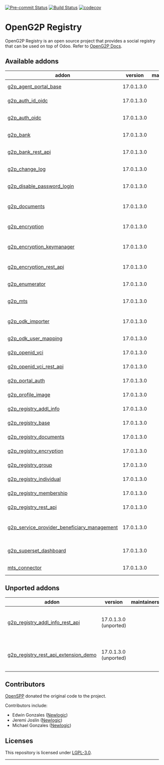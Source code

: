 
<!-- /!\ Non OCA Context : Set here the badge of your runbot / runboat instance. -->
[![Pre-commit Status](https://github.com/openg2p/openg2p-registry/actions/workflows/pre-commit.yml/badge.svg?branch=17.0-1.3)](https://github.com/openg2p/openg2p-registry/actions/workflows/pre-commit.yml?query=branch%3A17.0-1.3)
[![Build Status](https://github.com/openg2p/openg2p-registry/actions/workflows/test.yml/badge.svg?branch=17.0-1.3)](https://github.com/openg2p/openg2p-registry/actions/workflows/test.yml?query=branch%3A17.0-1.3)
[![codecov](https://codecov.io/gh/openg2p/openg2p-registry/branch/17.0-1.3/graph/badge.svg)](https://codecov.io/gh/openg2p/openg2p-registry)
<!-- /!\ Non OCA Context : Set here the badge of your translation instance. -->

<!-- /!\ do not modify above this line -->

# OpenG2P Registry

OpenG2P Registry is an open source project that provides a social registry that can be used on top of Odoo. Refer to [OpenG2P Docs](https://docs.openg2p.org).

<!-- /!\ do not modify below this line -->

<!-- prettier-ignore-start -->

[//]: # (addons)

Available addons
----------------
addon | version | maintainers | summary
--- | --- | --- | ---
[g2p_agent_portal_base](g2p_agent_portal_base/) | 17.0.1.3.0 |  | G2P Agent Portal: Base
[g2p_auth_id_oidc](g2p_auth_id_oidc/) | 17.0.1.3.0 |  | G2P Auth: OIDC - Reg ID
[g2p_auth_oidc](g2p_auth_oidc/) | 17.0.1.3.0 |  | OpenID Connect Authentication
[g2p_bank](g2p_bank/) | 17.0.1.3.0 |  | G2P Registry: Bank Details
[g2p_bank_rest_api](g2p_bank_rest_api/) | 17.0.1.3.0 |  | G2P Registry: Bank Details Rest API
[g2p_change_log](g2p_change_log/) | 17.0.1.3.0 |  | OpenG2P Change Log
[g2p_disable_password_login](g2p_disable_password_login/) | 17.0.1.3.0 |  | Disable Password Login
[g2p_documents](g2p_documents/) | 17.0.1.3.0 |  | G2P Documents Store
[g2p_encryption](g2p_encryption/) | 17.0.1.3.0 |  | G2P Encryption: Base
[g2p_encryption_keymanager](g2p_encryption_keymanager/) | 17.0.1.3.0 |  | G2P Encryption: Keymanager
[g2p_encryption_rest_api](g2p_encryption_rest_api/) | 17.0.1.3.0 |  | G2P Encryption: Rest API
[g2p_enumerator](g2p_enumerator/) | 17.0.1.3.0 |  | G2P Enumerator
[g2p_mts](g2p_mts/) | 17.0.1.3.0 |  | OpenG2P Registry MTS Connector
[g2p_odk_importer](g2p_odk_importer/) | 17.0.1.3.0 |  | Import records from ODK
[g2p_odk_user_mapping](g2p_odk_user_mapping/) | 17.0.1.3.0 |  | ODK App User Mapping
[g2p_openid_vci](g2p_openid_vci/) | 17.0.1.3.0 |  | G2P OpenID VCI: Base
[g2p_openid_vci_rest_api](g2p_openid_vci_rest_api/) | 17.0.1.3.0 |  | G2P OpenID VCI: Rest API
[g2p_portal_auth](g2p_portal_auth/) | 17.0.1.3.0 |  | G2P Portal Auth
[g2p_profile_image](g2p_profile_image/) | 17.0.1.3.0 |  | OpenG2P Profile Image
[g2p_registry_addl_info](g2p_registry_addl_info/) | 17.0.1.3.0 |  | G2P Registry: Additional Info
[g2p_registry_base](g2p_registry_base/) | 17.0.1.3.0 |  | G2P Registry: Base
[g2p_registry_documents](g2p_registry_documents/) | 17.0.1.3.0 |  | G2P Registry: Documents
[g2p_registry_encryption](g2p_registry_encryption/) | 17.0.1.3.0 |  | G2P Registry: Encryption
[g2p_registry_group](g2p_registry_group/) | 17.0.1.3.0 |  | G2P Registry: Groups
[g2p_registry_individual](g2p_registry_individual/) | 17.0.1.3.0 |  | G2P Registry: Individual
[g2p_registry_membership](g2p_registry_membership/) | 17.0.1.3.0 |  | G2P Registry: Membership
[g2p_registry_rest_api](g2p_registry_rest_api/) | 17.0.1.3.0 |  | G2P Registry: Rest API
[g2p_service_provider_beneficiary_management](g2p_service_provider_beneficiary_management/) | 17.0.1.3.0 |  | G2P Service Provider Beneficiary Management
[g2p_superset_dashboard](g2p_superset_dashboard/) | 17.0.1.3.0 |  | OpenG2P Superset Dashboard
[mts_connector](mts_connector/) | 17.0.1.3.0 |  | MTS Connector


Unported addons
---------------
addon | version | maintainers | summary
--- | --- | --- | ---
[g2p_registry_addl_info_rest_api](g2p_registry_addl_info_rest_api/) | 17.0.1.3.0 (unported) |  | G2P Registry: Additional Info REST API
[g2p_registry_rest_api_extension_demo](g2p_registry_rest_api_extension_demo/) | 17.0.1.3.0 (unported) |  | G2P Registry: Rest API Extension Demo

[//]: # (end addons)

<!-- prettier-ignore-end -->

## Contributors

[OpenSPP](https://openspp.org) donated the original code to the project.

Contributors include:

* Edwin Gonzales ([Newlogic](https://newlogic.com))
* Jeremi Joslin ([Newlogic](https://newlogic.com))
* Michael Gonzales ([Newlogic](https://newlogic.com))


## Licenses

This repository is licensed under [LGPL-3.0](LICENSE).

----
<!-- /!\ Non OCA Context : Set here the full description of your organization. -->
